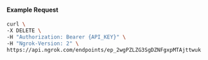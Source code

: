 <!-- Code generated for API Clients. DO NOT EDIT. -->

#### Example Request

```bash
curl \
-X DELETE \
-H "Authorization: Bearer {API_KEY}" \
-H "Ngrok-Version: 2" \
https://api.ngrok.com/endpoints/ep_2wgPZLZG3SgDZNFgxpMTAjttwuk
```
